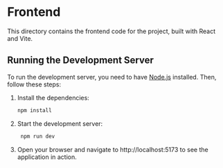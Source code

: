 # Frontend

This directory contains the frontend code for the project, built with React and Vite.

## Running the Development Server
To run the development server, you need to have [Node.js](https://nodejs.org/) installed. Then, follow these steps:
1. Install the dependencies:
   ```bash
   npm install
   ```
2. Start the development server:
   ```bash
    npm run dev
    ```
3. Open your browser and navigate to http://localhost:5173 to see the application in action.
